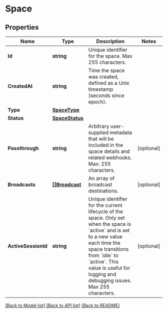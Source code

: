 # Space

## Properties
Name | Type | Description | Notes
------------ | ------------- | ------------- | -------------
**Id** | **string** | Unique identifier for the space. Max 255 characters. | 
**CreatedAt** | **string** | Time the space was created, defined as a Unix timestamp (seconds since epoch). | 
**Type** | [**SpaceType**](SpaceType.md) |  | 
**Status** | [**SpaceStatus**](SpaceStatus.md) |  | 
**Passthrough** | **string** | Arbitrary user-supplied metadata that will be included in the space details and related webhooks. Max: 255 characters. | [optional] 
**Broadcasts** | [**[]Broadcast**](Broadcast.md) | An array of broadcast destinations. | [optional] 
**ActiveSessionId** | **string** | Unique identifier for the current lifecycle of the space. Only set when the space is &#x60;active&#x60; and is set to a new value each time the space transitions from &#x60;idle&#x60; to &#x60;active&#x60;. This value is useful for logging and debugging issues. Max 255 characters. | [optional] 

[[Back to Model list]](../README.md#documentation-for-models) [[Back to API list]](../README.md#documentation-for-api-endpoints) [[Back to README]](../README.md)


